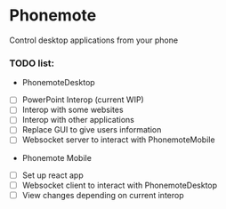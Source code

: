 # Phonemote
 Control desktop applications from your phone

### TODO list:

- PhonemoteDesktop
 - [ ] PowerPoint Interop (current WIP)
 - [ ] Interop with some websites
 - [ ] Interop with other applications
 - [ ] Replace GUI to give users information
 - [ ] Websocket server to interact with PhonemoteMobile
- Phonemote Mobile
 - [ ] Set up react app
 - [ ] Websocket client to interact with PhonemoteDesktop
 - [ ] View changes depending on current interop